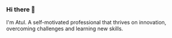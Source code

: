 ### Hi there 👋

I'm Atul. A self-motivated professional that thrives on innovation, overcoming challenges and learning new skills.

